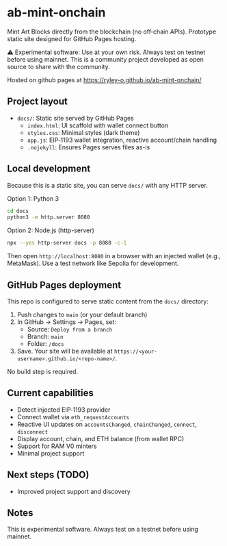 # ab-mint-onchain

Mint Art Blocks directly from the blockchain (no off‑chain APIs). Prototype static site designed for GitHub Pages hosting.

:warning: Experimental software: Use at your own risk. Always test on testnet before using mainnet. This is a community project developed as open source to share with the community.

Hosted on github pages at https://ryley-o.github.io/ab-mint-onchain/

## Project layout

- `docs/`: Static site served by GitHub Pages
  - `index.html`: UI scaffold with wallet connect button
  - `styles.css`: Minimal styles (dark theme)
  - `app.js`: EIP‑1193 wallet integration, reactive account/chain handling
  - `.nojekyll`: Ensures Pages serves files as-is

## Local development

Because this is a static site, you can serve `docs/` with any HTTP server.

Option 1: Python 3

```bash
cd docs
python3 -m http.server 8080
```

Option 2: Node.js (http-server)

```bash
npx --yes http-server docs -p 8080 -c-1
```

Then open `http://localhost:8080` in a browser with an injected wallet (e.g., MetaMask). Use a test network like Sepolia for development.

## GitHub Pages deployment

This repo is configured to serve static content from the `docs/` directory:

1. Push changes to `main` (or your default branch)
2. In GitHub → Settings → Pages, set:
   - Source: `Deploy from a branch`
   - Branch: `main`
   - Folder: `/docs`
3. Save. Your site will be available at `https://<your-username>.github.io/<repo-name>/`.

No build step is required.

## Current capabilities

- Detect injected EIP‑1193 provider
- Connect wallet via `eth_requestAccounts`
- Reactive UI updates on `accountsChanged`, `chainChanged`, `connect`, `disconnect`
- Display account, chain, and ETH balance (from wallet RPC)
- Support for RAM V0 minters
- Minimal project support

## Next steps (TODO)

- Improved project support and discovery

## Notes

This is experimental software. Always test on a testnet before using mainnet.
